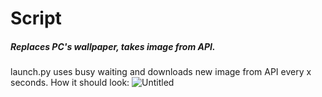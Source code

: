 # Script
##### Replaces PC's wallpaper, takes image from API.
launch.py uses busy waiting and downloads new image from API every x seconds.
How it should look:
![Untitled](https://user-images.githubusercontent.com/96925396/224473726-e5f39d12-ec90-4745-a3a4-d97969159c3a.png)
